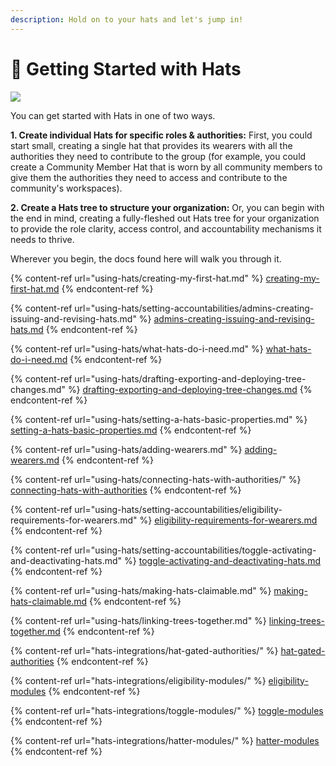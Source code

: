 ```yaml
---
description: Hold on to your hats and let's jump in!
---
```


# 🧢 Getting Started with Hats

![](https://hackmd.io/\_uploads/SyR9M0QH3.jpg)



You can get started with Hats in one of two ways.&#x20;

**1. Create individual Hats for specific roles & authorities:** First, you could start small, creating a single hat that provides its wearers with all the authorities they need to contribute to the group (for example, you could create a Community Member Hat that is worn by all community members to give them the authorities they need to access and contribute to the community's workspaces).

**2. Create a Hats tree to structure your organization:** Or, you can begin with the end in mind, creating a fully-fleshed out Hats tree for your organization to provide the role clarity, access control, and accountability mechanisms it needs to thrive.

Wherever you begin, the docs found here will walk you through it.

{% content-ref url="using-hats/creating-my-first-hat.md" %}
[creating-my-first-hat.md](using-hats/creating-my-first-hat.md)
{% endcontent-ref %}

{% content-ref url="using-hats/setting-accountabilities/admins-creating-issuing-and-revising-hats.md" %}
[admins-creating-issuing-and-revising-hats.md](using-hats/setting-accountabilities/admins-creating-issuing-and-revising-hats.md)
{% endcontent-ref %}

{% content-ref url="using-hats/what-hats-do-i-need.md" %}
[what-hats-do-i-need.md](using-hats/what-hats-do-i-need.md)
{% endcontent-ref %}

{% content-ref url="using-hats/drafting-exporting-and-deploying-tree-changes.md" %}
[drafting-exporting-and-deploying-tree-changes.md](using-hats/drafting-exporting-and-deploying-tree-changes.md)
{% endcontent-ref %}

{% content-ref url="using-hats/setting-a-hats-basic-properties.md" %}
[setting-a-hats-basic-properties.md](using-hats/setting-a-hats-basic-properties.md)
{% endcontent-ref %}

{% content-ref url="using-hats/adding-wearers.md" %}
[adding-wearers.md](using-hats/adding-wearers.md)
{% endcontent-ref %}

{% content-ref url="using-hats/connecting-hats-with-authorities/" %}
[connecting-hats-with-authorities](using-hats/connecting-hats-with-authorities/)
{% endcontent-ref %}

{% content-ref url="using-hats/setting-accountabilities/eligibility-requirements-for-wearers.md" %}
[eligibility-requirements-for-wearers.md](using-hats/setting-accountabilities/eligibility-requirements-for-wearers.md)
{% endcontent-ref %}

{% content-ref url="using-hats/setting-accountabilities/toggle-activating-and-deactivating-hats.md" %}
[toggle-activating-and-deactivating-hats.md](using-hats/setting-accountabilities/toggle-activating-and-deactivating-hats.md)
{% endcontent-ref %}

{% content-ref url="using-hats/making-hats-claimable.md" %}
[making-hats-claimable.md](using-hats/making-hats-claimable.md)
{% endcontent-ref %}

{% content-ref url="using-hats/linking-trees-together.md" %}
[linking-trees-together.md](using-hats/linking-trees-together.md)
{% endcontent-ref %}

{% content-ref url="hats-integrations/hat-gated-authorities/" %}
[hat-gated-authorities](hats-integrations/hat-gated-authorities/)
{% endcontent-ref %}

{% content-ref url="hats-integrations/eligibility-modules/" %}
[eligibility-modules](hats-integrations/eligibility-modules/)
{% endcontent-ref %}

{% content-ref url="hats-integrations/toggle-modules/" %}
[toggle-modules](hats-integrations/toggle-modules/)
{% endcontent-ref %}

{% content-ref url="hats-integrations/hatter-modules/" %}
[hatter-modules](hats-integrations/hatter-modules/)
{% endcontent-ref %}
